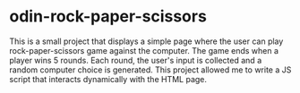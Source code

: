 # odin-rock-paper-scissors
This is a small project that displays a simple page where the user can play rock-paper-scissors game against the computer.
The game ends when a player wins 5 rounds. Each round, the user's input is collected and a random computer choice is generated.
This project allowed me to write a JS script that interacts dynamically with the HTML page.

